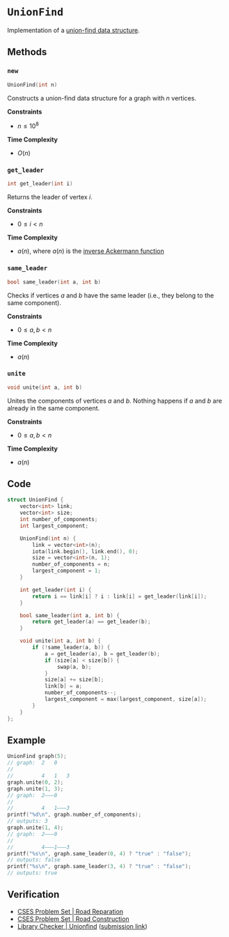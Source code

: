 # `UnionFind`
Implementation of a [union-find data structure](https://en.wikipedia.org/wiki/Disjoint-set_data_structure).

## Methods
### `new`
```cpp
UnionFind(int n)
```

Constructs a union-find data structure for a graph with $n$ vertices.

**Constraints**
- $n \le 10^{8}$

**Time Complexity**
- $O(n)$

### `get_leader`
```cpp
int get_leader(int i)
```

Returns the leader of vertex $i$.

**Constraints**
- $0 \le i < n$

**Time Complexity**
- $a(n)$, where $a(n)$ is the [inverse Ackermann function](https://en.wikipedia.org/wiki/Ackermann_function#Inverse)

### `same_leader`
```cpp
bool same_leader(int a, int b)
```

Checks if vertices $a$ and $b$ have the same leader (i.e., they belong to the same component).

**Constraints**
- $0 \le a, b < n$

**Time Complexity**
- $a(n)$

### `unite`
```cpp
void unite(int a, int b)
```

Unites the components of vertices $a$ and $b$. Nothing happens if $a$ and $b$ are already in the same component.

**Constraints**
- $0 \le a, b < n$

**Time Complexity**
- $a(n)$

## Code
```cpp
struct UnionFind {
    vector<int> link;
    vector<int> size;
    int number_of_components;
    int largest_component;

    UnionFind(int n) {
        link = vector<int>(n);
        iota(link.begin(), link.end(), 0);
        size = vector<int>(n, 1);
        number_of_components = n;
        largest_component = 1;
    }

    int get_leader(int i) {
        return i == link[i] ? i : link[i] = get_leader(link[i]);
    }

    bool same_leader(int a, int b) {
        return get_leader(a) == get_leader(b);
    }

    void unite(int a, int b) {
        if (!same_leader(a, b)) {
            a = get_leader(a), b = get_leader(b);
            if (size[a] < size[b]) {
                swap(a, b);
            }
            size[a] += size[b];
            link[b] = a;
            number_of_components--;
            largest_component = max(largest_component, size[a]);
        }
    }
};
```

## Example
```cpp
UnionFind graph(5);
// graph:  2   0
//
//         4   1   3
graph.unite(0, 2);
graph.unite(1, 3);
// graph:  2———0
//
//         4   1———3
printf("%d\n", graph.number_of_components);
// outputs: 3
graph.unite(1, 4);
// graph:  2———0
//
//         4———1———3
printf("%s\n", graph.same_leader(0, 4) ? "true" : "false");
// outputs: false
printf("%s\n", graph.same_leader(3, 4) ? "true" : "false");
// outputs: true
```

## Verification
- [CSES Problem Set | Road Reparation](https://cses.fi/problemset/task/1675/)
- [CSES Problem Set | Road Construction](https://cses.fi/problemset/task/1676/)
- [Library Checker | Unionfind](https://judge.yosupo.jp/problem/unionfind) ([submission link](https://judge.yosupo.jp/submission/94675))